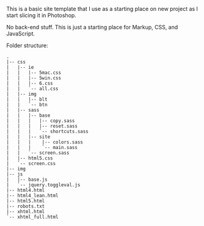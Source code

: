 This is a basic site template that I use as a starting place on new project as I start slicing it in Photoshop.

No back-end stuff.  This is just a starting place for Markup, CSS, and JavaScript.

Folder structure:

	.
	|-- css
	|   |-- ie
	|   |   |-- 5mac.css
	|   |   |-- 5win.css
	|   |   |-- 6.css
	|   |   `-- all.css
	|   |-- img
	|   |   |-- blt
	|   |   `-- btn
	|   |-- sass
	|   |   |-- base
	|   |   |   |-- copy.sass
	|   |   |   |-- reset.sass
	|   |   |   `-- shortcuts.sass
	|   |   |-- site
	|   |   |    |-- colors.sass
	|   |   |    `-- main.sass
	|   |   `-- screen.sass
	|   |-- html5.css
	|   `-- screen.css
	|-- img
	|-- js
	|   |-- base.js
	|   `-- jquery.toggleval.js
	|-- html4.html
	|-- html4_lean.html
	|-- html5.html
	|-- robots.txt
	|-- xhtml.html
	`-- xhtml_full.html
